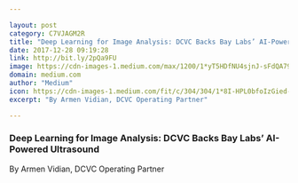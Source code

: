 ```yaml
---

layout: post
category: C7VJAGM2R
title: "Deep Learning for Image Analysis: DCVC Backs Bay Labs’ AI-Powered Ultrasound"
date: 2017-12-28 09:19:28
link: http://bit.ly/2pQa9FU
image: https://cdn-images-1.medium.com/max/1200/1*yT5HDfNU4sjnJ-sFdQA79g.png
domain: medium.com
author: "Medium"
icon: https://cdn-images-1.medium.com/fit/c/304/304/1*8I-HPL0bfoIzGied-dzOvA.png
excerpt: "By Armen Vidian, DCVC Operating Partner"

---
```


### Deep Learning for Image Analysis: DCVC Backs Bay Labs’ AI-Powered Ultrasound

By Armen Vidian, DCVC Operating Partner